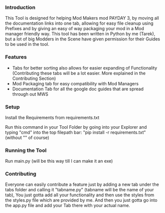 ### Introduction ###
This Tool is designed for helping Mod Makers mod PAYDAY 3, by moving all the documentation links into one tab, allowing for easy file cleanup using Prefixes and by giving an easy of way packaging your mod in a 
Mod manager friendly way. This tool has been written in Python by me (Tarek), but a lot of big Modders in the Scene have given permission for their Guides to be used in the tool.


### Features ###
- Tabs for better sorting also allows for easier expanding of Functionality (Contributing these tabs will be a lot easier. More explained in the Contributing Section)
- Mod Packaging tab for easy compatibility with Mod Managers
- Documentation Tab for all the google doc guides that are spread through out MWS

### Setup ###
Install the Requirements from requirements.txt

Run this command in your Tool Folder by going into your Explorer and typing "cmd" into the top filepath bar:
"pip install -r requirements.txt"
(without "" of course)


### Running the Tool ###
Run main.py (will be this way till I can make it an exe)



### Contributing ###
Everyone can easily contribute a feature just by adding a new tab under the tabs folder and calling it "tabname.py" (tabname will be the name of your tab), You just gotta add all your functionality and then use
the styles from the styles.py file which are provided by me. And then you just gotta go into the app.py file and add your Tab there with your actual name.
